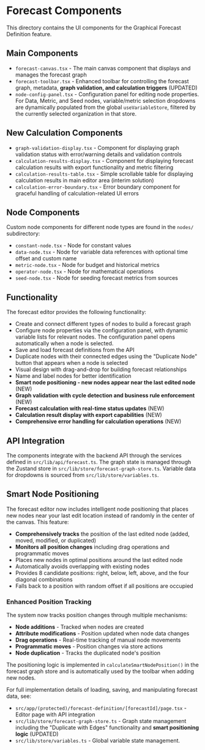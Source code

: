 # Forecast Components

This directory contains the UI components for the Graphical Forecast Definition feature.

## Main Components

- `forecast-canvas.tsx` - The main canvas component that displays and manages the forecast graph
- `forecast-toolbar.tsx` - Enhanced toolbar for controlling the forecast graph, metadata, **graph validation, and calculation triggers** (UPDATED)
- `node-config-panel.tsx` - Configuration panel for editing node properties. For Data, Metric, and Seed nodes, variable/metric selection dropdowns are dynamically populated from the global `useVariableStore`, filtered by the currently selected organization in that store.

## New Calculation Components

- `graph-validation-display.tsx` - Component for displaying graph validation status with error/warning details and validation controls
- `calculation-results-display.tsx` - Component for displaying forecast calculation results with export functionality and metric filtering
- `calculation-results-table.tsx` - Simple scrollable table for displaying calculation results in main editor area (interim solution)
- `calculation-error-boundary.tsx` - Error boundary component for graceful handling of calculation-related UI errors

## Node Components

Custom node components for different node types are found in the `nodes/` subdirectory:

- `constant-node.tsx` - Node for constant values
- `data-node.tsx` - Node for variable data references with optional time offset and custom name
- `metric-node.tsx` - Node for budget and historical metrics
- `operator-node.tsx` - Node for mathematical operations
- `seed-node.tsx` - Node for seeding forecast metrics from sources

## Functionality

The forecast editor provides the following functionality:

- Create and connect different types of nodes to build a forecast graph
- Configure node properties via the configuration panel, with dynamic variable lists for relevant nodes. The configuration panel opens automatically when a node is selected.
- Save and load forecast definitions from the API
- Duplicate nodes with their connected edges using the "Duplicate Node" button that appears when a node is selected
- Visual design with drag-and-drop for building forecast relationships
- Name and label nodes for better identification
- **Smart node positioning - new nodes appear near the last edited node** (NEW)
- **Graph validation with cycle detection and business rule enforcement** (NEW)
- **Forecast calculation with real-time status updates** (NEW)
- **Calculation result display with export capabilities** (NEW)
- **Comprehensive error handling for calculation operations** (NEW)

## API Integration

The components integrate with the backend API through the services defined in `src/lib/api/forecast.ts`. The graph state is managed through the Zustand store in `src/lib/store/forecast-graph-store.ts`. Variable data for dropdowns is sourced from `src/lib/store/variables.ts`.

## Smart Node Positioning

The forecast editor now includes intelligent node positioning that places new nodes near your last edit location instead of randomly in the center of the canvas. This feature:

- **Comprehensively tracks** the position of the last edited node (added, moved, modified, or duplicated)
- **Monitors all position changes** including drag operations and programmatic moves
- Places new nodes in optimal positions around the last edited node
- Automatically avoids overlapping with existing nodes
- Provides 8 candidate positions: right, below, left, above, and the four diagonal combinations
- Falls back to a position with random offset if all positions are occupied

### Enhanced Position Tracking

The system now tracks position changes through multiple mechanisms:
- **Node additions** - Tracked when nodes are created
- **Attribute modifications** - Position updated when node data changes
- **Drag operations** - Real-time tracking of manual node movements
- **Programmatic moves** - Position changes via store actions
- **Node duplication** - Tracks the duplicated node's position

The positioning logic is implemented in `calculateSmartNodePosition()` in the forecast graph store and is automatically used by the toolbar when adding new nodes.

For full implementation details of loading, saving, and manipulating forecast data, see:

- `src/app/(protected)/forecast-definition/[forecastId]/page.tsx` - Editor page with API integration
- `src/lib/store/forecast-graph-store.ts` - Graph state management including the "Duplicate with Edges" functionality and **smart positioning logic** (UPDATED)
- `src/lib/store/variables.ts` - Global variable state management. 